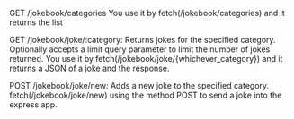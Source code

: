 GET /jokebook/categories
You use it by fetch(/jokebook/categories) and it returns the list

GET /jokebook/joke/:category: Returns jokes for the specified category. Optionally accepts a limit query parameter to limit the number of jokes returned.
You use it by fetch(/jokebook/joke/{whichever_category}) and it returns a JSON of a joke and the response.

POST /jokebook/joke/new: Adds a new joke to the specified category.
fetch(/jokebook/joke/new) using the method POST to send a joke into the express app.
